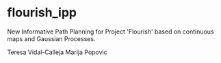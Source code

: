 # flourish_ipp

New Informative Path Planning for Project 'Flourish' based on continuous maps and Gaussian Processes.

Teresa Vidal-Calleja
Marija Popovic
